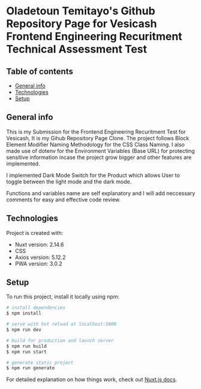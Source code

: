# Oladetoun Temitayo's Github Repository Page for Vesicash Frontend Engineering Recuritment Technical Assessment Test

## Table of contents
* [General info](#general-info)
* [Technologies](#technologies)
* [Setup](#setup)

## General info
This is my Submission for the Frontend Engineering Recuritment Test for Vesicash, It is my Gihub Repository Page Clone.
The project follows Block Element Modifier Naming Methodology for the CSS Class Naming.
I also made use of dotenv for the Environment Variables (Base URL) for protecting sensitive information incase the project grow bigger and other features are implemented.

I implemented Dark Mode Switch for the Product which allows User to toggle between the light mode and the dark mode.

Functions and variables name are self explanatory and I will add neccessary comments for easy and effective code review.

	
## Technologies
Project is created with:
* Nuxt version: 2.14.6
* CSS
* Axios version: 5.12.2
* PWA version: 3.0.2


## Setup
To run this project, install it locally using npm:
```bash
# install dependencies
$ npm install

# serve with hot reload at localhost:5000
$ npm run dev

# build for production and launch server
$ npm run build
$ npm run start

# generate static project
$ npm run generate
```

For detailed explanation on how things work, check out [Nuxt.js docs](https://nuxtjs.org).
